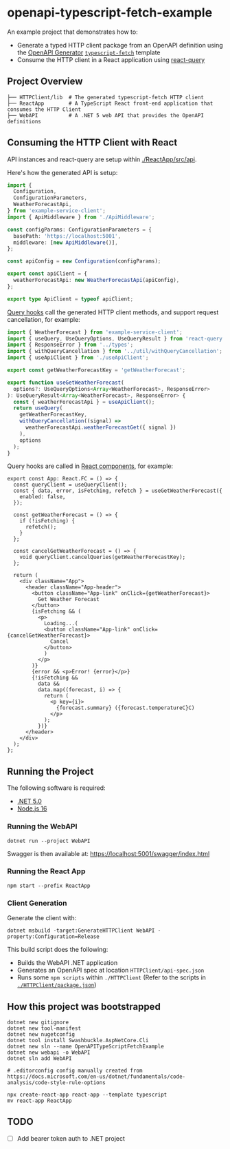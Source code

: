 # openapi-typescript-fetch-example

An example project that demonstrates how to:

- Generate a typed HTTP client package from an OpenAPI definition using the [OpenAPI Generator](https://github.com/OpenAPITools/openapi-generator) [`typescript-fetch`](https://github.com/OpenAPITools/openapi-generator/blob/master/docs/generators/typescript-fetch.md) template
- Consume the HTTP client in a React application using [react-query](https://github.com/tannerlinsley/react-query)

## Project Overview

```console
├── HTTPClient/lib  # The generated typescript-fetch HTTP client
├── ReactApp        # A TypeScript React front-end application that consumes the HTTP Client
├── WebAPI          # A .NET 5 web API that provides the OpenAPI definitions
```

## Consuming the HTTP Client with React

API instances and react-query are setup within [./ReactApp/src/api](./ReactApp/src/api).

Here's how the generated API is setup:

```ts
import {
  Configuration,
  ConfigurationParameters,
  WeatherForecastApi,
} from 'example-service-client';
import { ApiMiddleware } from './ApiMiddleware';

const configParams: ConfigurationParameters = {
  basePath: 'https://localhost:5001',
  middleware: [new ApiMiddleware()],
};

const apiConfig = new Configuration(configParams);

export const apiClient = {
  weatherForecastApi: new WeatherForecastApi(apiConfig),
};

export type ApiClient = typeof apiClient;
```

[Query hooks](./ReactApp/src/api/hooks/) call the generated HTTP client methods, and support request cancellation, for example:

```ts
import { WeatherForecast } from 'example-service-client';
import { useQuery, UseQueryOptions, UseQueryResult } from 'react-query';
import { ResponseError } from '../types';
import { withQueryCancellation } from '../util/withQueryCancellation';
import { useApiClient } from './useApiClient';

export const getWeatherForecastKey = 'getWeatherForecast';

export function useGetWeatherForecast(
  options?: UseQueryOptions<Array<WeatherForecast>, ResponseError>
): UseQueryResult<Array<WeatherForecast>, ResponseError> {
  const { weatherForecastApi } = useApiClient();
  return useQuery(
    getWeatherForecastKey,
    withQueryCancellation((signal) =>
      weatherForecastApi.weatherForecastGet({ signal })
    ),
    options
  );
}
```

Query hooks are called in [React components](./ReactApp/src/App/App.tsx), for example:

```tsx
export const App: React.FC = () => {
  const queryClient = useQueryClient();
  const { data, error, isFetching, refetch } = useGetWeatherForecast({
    enabled: false,
  });

  const getWeatherForecast = () => {
    if (!isFetching) {
      refetch();
    }
  };

  const cancelGetWeatherForecast = () => {
    void queryClient.cancelQueries(getWeatherForecastKey);
  };

  return (
    <div className="App">
      <header className="App-header">
        <button className="App-link" onClick={getWeatherForecast}>
          Get Weather Forecast
        </button>
        {isFetching && (
          <p>
            Loading...(
            <button className="App-link" onClick={cancelGetWeatherForecast}>
              Cancel
            </button>
            )
          </p>
        )}
        {error && <p>Error! {error}</p>}
        {!isFetching &&
          data &&
          data.map((forecast, i) => {
            return (
              <p key={i}>
                {forecast.summary} ({forecast.temperatureC}C)
              </p>
            );
          })}
      </header>
    </div>
  );
};

```

## Running the Project

The following software is required:

- [.NET 5.0](https://dotnet.microsoft.com/download/dotnet/5.0)
- [Node.js 16](https://nodejs.org/)

### Running the WebAPI

```console
dotnet run --project WebAPI
```

Swagger is then available at: <https://localhost:5001/swagger/index.html>

### Running the React App

```console
npm start --prefix ReactApp
```

### Client Generation

Generate the client with:

```console
dotnet msbuild -target:GenerateHTTPClient WebAPI -property:Configuration=Release
```

This build script does the following:

- Builds the WebAPI .NET application
- Generates an OpenAPI spec at location `HTTPClient/api-spec.json`
- Runs some `npm scripts` within `./HTTPClient` (Refer to the scripts in [`./HTTPClient/package.json`](./HTTPClient/package.json))

## How this project was bootstrapped

```console
dotnet new gitignore
dotnet new tool-manifest
dotnet new nugetconfig
dotnet tool install Swashbuckle.AspNetCore.Cli
dotnet new sln --name OpenAPITypeScriptFetchExample
dotnet new webapi -o WebAPI
dotnet sln add WebAPI

# .editorconfig config manually created from https://docs.microsoft.com/en-us/dotnet/fundamentals/code-analysis/code-style-rule-options

npx create-react-app react-app --template typescript
mv react-app ReactApp
```

## TODO

- [ ] Add bearer token auth to .NET project
